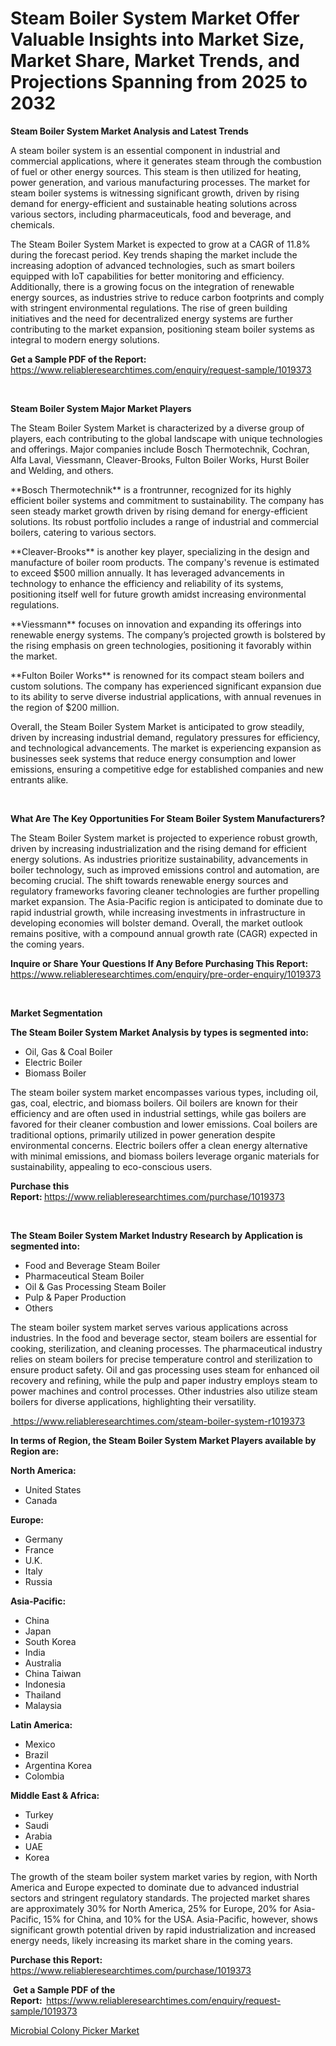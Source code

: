 <p><h1>Steam Boiler System Market Offer Valuable Insights into Market Size, Market Share, Market Trends, and Projections Spanning from 2025 to 2032</h1></p><p><strong>Steam Boiler System Market Analysis and Latest Trends</strong></p>
<p><p>A steam boiler system is an essential component in industrial and commercial applications, where it generates steam through the combustion of fuel or other energy sources. This steam is then utilized for heating, power generation, and various manufacturing processes. The market for steam boiler systems is witnessing significant growth, driven by rising demand for energy-efficient and sustainable heating solutions across various sectors, including pharmaceuticals, food and beverage, and chemicals.</p><p>The Steam Boiler System Market is expected to grow at a CAGR of 11.8% during the forecast period. Key trends shaping the market include the increasing adoption of advanced technologies, such as smart boilers equipped with IoT capabilities for better monitoring and efficiency. Additionally, there is a growing focus on the integration of renewable energy sources, as industries strive to reduce carbon footprints and comply with stringent environmental regulations. The rise of green building initiatives and the need for decentralized energy systems are further contributing to the market expansion, positioning steam boiler systems as integral to modern energy solutions.</p></p>
<p><strong>Get a Sample PDF of the Report:&nbsp;</strong> <a href="https://www.reliableresearchtimes.com/enquiry/request-sample/1019373?utm_campaign=2722&utm_medium=2&utm_source=Github&utm_content=ia&utm_term=11042025&utm_id=steam-boiler-system">https://www.reliableresearchtimes.com/enquiry/request-sample/1019373</a></p>
<p>&nbsp;</p>
<p><strong>Steam Boiler System Major Market Players</strong></p>
<p><p>The Steam Boiler System Market is characterized by a diverse group of players, each contributing to the global landscape with unique technologies and offerings. Major companies include Bosch Thermotechnik, Cochran, Alfa Laval, Viessmann, Cleaver-Brooks, Fulton Boiler Works, Hurst Boiler and Welding, and others.</p><p>**Bosch Thermotechnik** is a frontrunner, recognized for its highly efficient boiler systems and commitment to sustainability. The company has seen steady market growth driven by rising demand for energy-efficient solutions. Its robust portfolio includes a range of industrial and commercial boilers, catering to various sectors.</p><p>**Cleaver-Brooks** is another key player, specializing in the design and manufacture of boiler room products. The company's revenue is estimated to exceed $500 million annually. It has leveraged advancements in technology to enhance the efficiency and reliability of its systems, positioning itself well for future growth amidst increasing environmental regulations.</p><p>**Viessmann** focuses on innovation and expanding its offerings into renewable energy systems. The company’s projected growth is bolstered by the rising emphasis on green technologies, positioning it favorably within the market.</p><p>**Fulton Boiler Works** is renowned for its compact steam boilers and custom solutions. The company has experienced significant expansion due to its ability to serve diverse industrial applications, with annual revenues in the region of $200 million.</p><p>Overall, the Steam Boiler System Market is anticipated to grow steadily, driven by increasing industrial demand, regulatory pressures for efficiency, and technological advancements. The market is experiencing expansion as businesses seek systems that reduce energy consumption and lower emissions, ensuring a competitive edge for established companies and new entrants alike.</p></p>
<p>&nbsp;</p>
<p><strong>What Are The Key Opportunities For Steam Boiler System Manufacturers?</strong></p>
<p><p>The Steam Boiler System market is projected to experience robust growth, driven by increasing industrialization and the rising demand for efficient energy solutions. As industries prioritize sustainability, advancements in boiler technology, such as improved emissions control and automation, are becoming crucial. The shift towards renewable energy sources and regulatory frameworks favoring cleaner technologies are further propelling market expansion. The Asia-Pacific region is anticipated to dominate due to rapid industrial growth, while increasing investments in infrastructure in developing economies will bolster demand. Overall, the market outlook remains positive, with a compound annual growth rate (CAGR) expected in the coming years.</p></p>
<p><strong>Inquire or Share Your Questions If Any Before Purchasing This Report:</strong> <a href="https://www.reliableresearchtimes.com/enquiry/pre-order-enquiry/1019373?utm_campaign=2722&utm_medium=2&utm_source=Github&utm_content=ia&utm_term=11042025&utm_id=steam-boiler-system">https://www.reliableresearchtimes.com/enquiry/pre-order-enquiry/1019373</a></p>
<p>&nbsp;</p>
<p><strong>Market Segmentation</strong></p>
<p><strong>The Steam Boiler System Market Analysis by types is segmented into:</strong></p>
<p><ul><li>Oil, Gas & Coal Boiler</li><li>Electric Boiler</li><li>Biomass Boiler</li></ul></p>
<p><p>The steam boiler system market encompasses various types, including oil, gas, coal, electric, and biomass boilers. Oil boilers are known for their efficiency and are often used in industrial settings, while gas boilers are favored for their cleaner combustion and lower emissions. Coal boilers are traditional options, primarily utilized in power generation despite environmental concerns. Electric boilers offer a clean energy alternative with minimal emissions, and biomass boilers leverage organic materials for sustainability, appealing to eco-conscious users. </p></p>
<p><strong>Purchase this Report:&nbsp;</strong><a href="https://www.reliableresearchtimes.com/purchase/1019373?utm_campaign=2722&utm_medium=2&utm_source=Github&utm_content=ia&utm_term=11042025&utm_id=steam-boiler-system">https://www.reliableresearchtimes.com/purchase/1019373</a></p>
<p>&nbsp;</p>
<p><strong>The Steam Boiler System Market Industry Research by Application is segmented into:</strong></p>
<p><ul><li>Food and Beverage Steam Boiler</li><li>Pharmaceutical Steam Boiler</li><li>Oil & Gas Processing Steam Boiler</li><li>Pulp & Paper Production</li><li>Others</li></ul></p>
<p><p>The steam boiler system market serves various applications across industries. In the food and beverage sector, steam boilers are essential for cooking, sterilization, and cleaning processes. The pharmaceutical industry relies on steam boilers for precise temperature control and sterilization to ensure product safety. Oil and gas processing uses steam for enhanced oil recovery and refining, while the pulp and paper industry employs steam to power machines and control processes. Other industries also utilize steam boilers for diverse applications, highlighting their versatility.</p></p>
<p><a href="https://www.reliableresearchtimes.com/steam-boiler-system-r1019373?utm_campaign=2722&utm_medium=2&utm_source=Github&utm_content=ia&utm_term=11042025&utm_id=steam-boiler-system">&nbsp;https://www.reliableresearchtimes.com/steam-boiler-system-r1019373</a></p>
<p><strong>In terms of Region, the Steam Boiler System Market Players available by Region are:</strong></p>
<p>
    <p> <strong> North America: </strong>
        <ul>
            <li>United States</li>
            <li>Canada</li>
        </ul>
        </p> 
    <p> <strong> Europe: </strong>
        <ul>
            <li>Germany</li>
            <li>France</li>
            <li>U.K.</li>
            <li>Italy</li>
            <li>Russia</li>
        </ul>
        </p> 
    <p> <strong> Asia-Pacific: </strong>
        <ul>
            <li>China</li>
            <li>Japan</li>
            <li>South Korea</li>
            <li>India</li>
            <li>Australia</li>
            <li>China Taiwan</li>
            <li>Indonesia</li>
            <li>Thailand</li>
            <li>Malaysia</li>
        </ul>
        </p> 
    <p> <strong> Latin America: </strong>
        <ul>
            <li>Mexico</li>
            <li>Brazil</li>
            <li>Argentina Korea</li>
            <li>Colombia</li>
        </ul>
        </p> 
    <p> <strong> Middle East & Africa: </strong>
        <ul>
            <li>Turkey</li>
            <li>Saudi</li>
            <li>Arabia</li>
            <li>UAE</li>
            <li>Korea</li>
        </ul>
    </p>
    </p>
<p><p>The growth of the steam boiler system market varies by region, with North America and Europe expected to dominate due to advanced industrial sectors and stringent regulatory standards. The projected market shares are approximately 30% for North America, 25% for Europe, 20% for Asia-Pacific, 15% for China, and 10% for the USA. Asia-Pacific, however, shows significant growth potential driven by rapid industrialization and increased energy needs, likely increasing its market share in the coming years.</p></p>
<p><strong>Purchase this Report: </strong><a href="https://www.reliableresearchtimes.com/purchase/1019373?utm_campaign=2722&utm_medium=2&utm_source=Github&utm_content=ia&utm_term=11042025&utm_id=steam-boiler-system">https://www.reliableresearchtimes.com/purchase/1019373</a></p>
<p>&nbsp;<strong>Get a Sample PDF of the Report:&nbsp;&nbsp;</strong><a href="https://www.reliableresearchtimes.com/enquiry/request-sample/1019373?utm_campaign=2722&utm_medium=2&utm_source=Github&utm_content=ia&utm_term=11042025&utm_id=steam-boiler-system">https://www.reliableresearchtimes.com/enquiry/request-sample/1019373</a></p>
<p><strong></strong></p>
<p><p><a href="https://github.com/mgapeak/Market-Research-Report-List-1/blob/main/microbial-colony-picker-market.md?utm_campaign=2722&utm_medium=2&utm_source=Github&utm_content=ia&utm_term=11042025&utm_id=steam-boiler-system">Microbial Colony Picker Market</a></p></p>